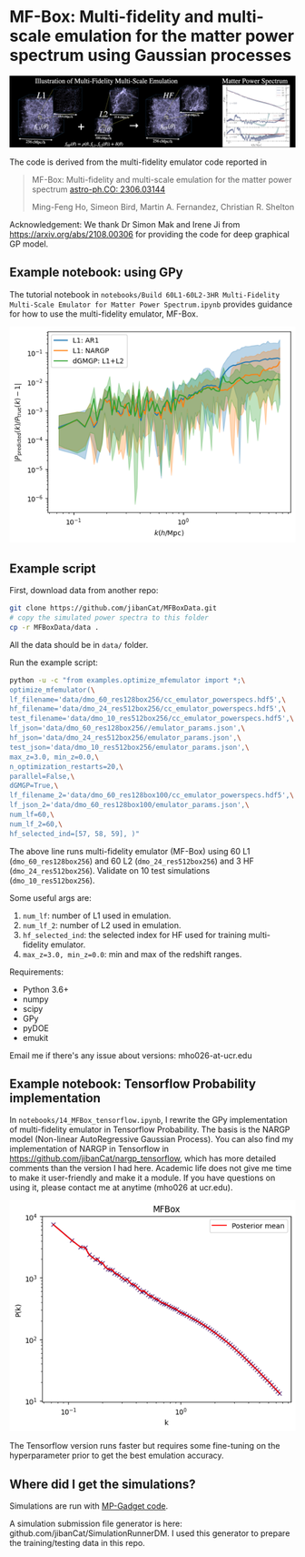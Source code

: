 # MF-Box: Multi-fidelity and multi-scale emulation for the matter power spectrum using Gaussian processes

![](images/MF-Box-Cover.png)

The code is derived from the multi-fidelity emulator code reported in

> MF-Box: Multi-fidelity and multi-scale emulation for the matter power spectrum
> [astro-ph.CO: 2306.03144](https://arxiv.org/abs/2306.03144)
>
> Ming-Feng Ho, Simeon Bird, Martin A. Fernandez, Christian R. Shelton

Acknowledgement: We thank Dr Simon Mak and Irene Ji from https://arxiv.org/abs/2108.00306 for providing the code for deep graphical GP model.

## Example notebook: using GPy

The tutorial notebook in `notebooks/Build 60L1-60L2-3HR Multi-Fidelity Multi-Scale Emulator for Matter Power Spectrum.ipynb`
provides guidance for how to use the multi-fidelity emulator, MF-Box.

![Alt text](images/gpy_example.png)

## Example script

First, download data from another repo:

```bash
git clone https://github.com/jibanCat/MFBoxData.git
# copy the simulated power spectra to this folder
cp -r MFBoxData/data .
```

All the data should be in `data/` folder.

Run the example script:

```bash
python -u -c "from examples.optimize_mfemulator import *;\
optimize_mfemulator(\
lf_filename='data/dmo_60_res128box256/cc_emulator_powerspecs.hdf5',\
hf_filename='data/dmo_24_res512box256/cc_emulator_powerspecs.hdf5',\
test_filename='data/dmo_10_res512box256/cc_emulator_powerspecs.hdf5',\
lf_json='data/dmo_60_res128box256//emulator_params.json',\
hf_json='data/dmo_24_res512box256/emulator_params.json',\
test_json='data/dmo_10_res512box256/emulator_params.json',\
max_z=3.0, min_z=0.0,\
n_optimization_restarts=20,\
parallel=False,\
dGMGP=True,\
lf_filename_2='data/dmo_60_res128box100/cc_emulator_powerspecs.hdf5',\
lf_json_2='data/dmo_60_res128box100/emulator_params.json',\
num_lf=60,\
num_lf_2=60,\
hf_selected_ind=[57, 58, 59], )"
```

The above line runs multi-fidelity emulator (MF-Box) using 60 L1 (`dmo_60_res128box256`) and 60 L2 (`dmo_24_res512box256`) and 3 HF (`dmo_24_res512box256`). Validate on 10 test simulations (`dmo_10_res512box256`).

Some useful args are:

1. `num_lf`: number of L1 used in emulation.
2. `num_lf_2`: number of L2 used in emulation.
3. `hf_selected_ind`: the selected index for HF used for training multi-fidelity emulator.
4. `max_z=3.0, min_z=0.0`: min and max of the redshift ranges.

Requirements:

- Python 3.6+
- numpy
- scipy
- GPy
- pyDOE
- emukit

Email me if there's any issue about versions: mho026-at-ucr.edu

## Example notebook: Tensorflow Probability implementation

In `notebooks/14_MFBox_tensorflow.ipynb`, I rewrite the GPy implementation of multi-fidelity emulator in Tensorflow Probability.
The basis is the NARGP model (Non-linear AutoRegressive Gaussian Process).
You can also find my implementation of NARGP in Tensorflow in https://github.com/jibanCat/nargp_tensorflow, which has more detailed comments than the version I had here.
Academic life does not give me time to make it user-friendly and make it a module.
If you have questions on using it, please contact me at anytime (mho026 at ucr.edu).

![Alt text](images/tensorflow_example.png)

The Tensorflow version runs faster but requires some fine-tuning on the hyperparameter prior to get the best emulation accuracy.

## Where did I get the simulations?

Simulations are run with [MP-Gadget code](https://github.com/MP-Gadget/MP-Gadget/).

A simulation submission file generator is here: github.com/jibanCat/SimulationRunnerDM.
I used this generator to prepare the training/testing data in this repo.
